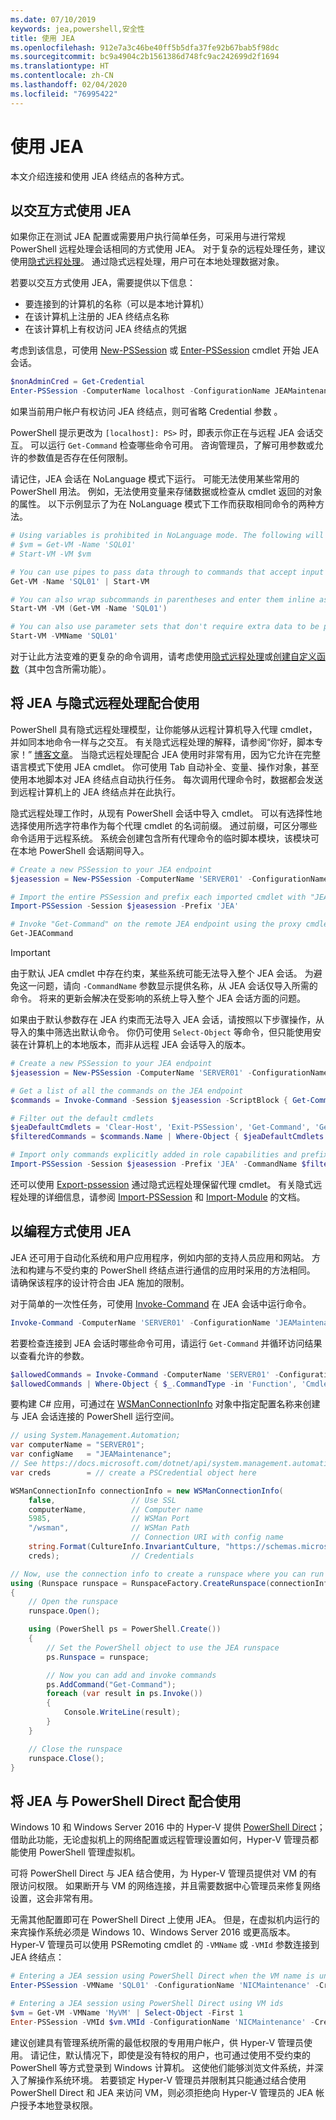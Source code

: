 ```yaml
---
ms.date: 07/10/2019
keywords: jea,powershell,安全性
title: 使用 JEA
ms.openlocfilehash: 912e7a3c46be40ff5b5dfa37fe92b67bab5f98dc
ms.sourcegitcommit: bc9a4904c2b1561386d748fc9ac242699d2f1694
ms.translationtype: HT
ms.contentlocale: zh-CN
ms.lasthandoff: 02/04/2020
ms.locfileid: "76995422"
---
```

# <a name="using-jea"></a>使用 JEA

本文介绍连接和使用 JEA 终结点的各种方式。

## <a name="using-jea-interactively"></a>以交互方式使用 JEA

如果你正在测试 JEA 配置或需要用户执行简单任务，可采用与进行常规 PowerShell 远程处理会话相同的方式使用 JEA。 对于复杂的远程处理任务，建议使用[隐式远程处理](#using-jea-with-implicit-remoting)。 通过隐式远程处理，用户可在本地处理数据对象。

若要以交互方式使用 JEA，需要提供以下信息：

- 要连接到的计算机的名称（可以是本地计算机）
- 在该计算机上注册的 JEA 终结点名称
- 在该计算机上有权访问 JEA 终结点的凭据

考虑到该信息，可使用 [New-PSSession](/powershell/module/microsoft.powershell.core/New-PSSession) 或 [Enter-PSSession](/powershell/module/microsoft.powershell.core/enter-pssession) cmdlet 开始 JEA 会话。

```powershell
$nonAdminCred = Get-Credential
Enter-PSSession -ComputerName localhost -ConfigurationName JEAMaintenance -Credential $nonAdminCred
```

如果当前用户帐户有权访问 JEA 终结点，则可省略 Credential 参数  。

PowerShell 提示更改为 `[localhost]: PS>` 时，即表示你正在与远程 JEA 会话交互。 可以运行 `Get-Command` 检查哪些命令可用。 咨询管理员，了解可用参数或允许的参数值是否存在任何限制。

请记住，JEA 会话在 NoLanguage 模式下运行。 可能无法使用某些常用的 PowerShell 用法。 例如，无法使用变量来存储数据或检查从 cmdlet 返回的对象的属性。 以下示例显示了为在 NoLanguage 模式下工作而获取相同命令的两种方法。

```powershell
# Using variables is prohibited in NoLanguage mode. The following will not work:
# $vm = Get-VM -Name 'SQL01'
# Start-VM -VM $vm

# You can use pipes to pass data through to commands that accept input from the pipeline
Get-VM -Name 'SQL01' | Start-VM

# You can also wrap subcommands in parentheses and enter them inline as arguments
Start-VM -VM (Get-VM -Name 'SQL01')

# You can also use parameter sets that don't require extra data to be passed in
Start-VM -VMName 'SQL01'
```

对于让此方法变难的更复杂的命令调用，请考虑使用[隐式远程处理](#using-jea-with-implicit-remoting)或[创建自定义函数](role-capabilities.md#creating-custom-functions)（其中包含所需功能）。

## <a name="using-jea-with-implicit-remoting"></a>将 JEA 与隐式远程处理配合使用

PowerShell 具有隐式远程处理模型，让你能够从远程计算机导入代理 cmdlet，并如同本地命令一样与之交互。 有关隐式远程处理的解释，请参阅“你好，脚本专家！”  [博客文章](https://devblogs.microsoft.com/scripting/remoting-the-implicit-way/)。
当隐式远程处理配合 JEA 使用时非常有用，因为它允许在完整语言模式下使用 JEA cmdlet。 你可使用 Tab 自动补全、变量、操作对象，甚至使用本地脚本对 JEA 终结点自动执行任务。 每次调用代理命令时，数据都会发送到远程计算机上的 JEA 终结点并在此执行。

隐式远程处理工作时，从现有 PowerShell 会话中导入 cmdlet。 可以有选择性地选择使用所选字符串作为每个代理 cmdlet 的名词前缀。 通过前缀，可区分哪些命令适用于远程系统。 系统会创建包含所有代理命令的临时脚本模块，该模块可在本地 PowerShell 会话期间导入。

```powershell
# Create a new PSSession to your JEA endpoint
$jeasession = New-PSSession -ComputerName 'SERVER01' -ConfigurationName 'JEAMaintenance'

# Import the entire PSSession and prefix each imported cmdlet with "JEA"
Import-PSSession -Session $jeasession -Prefix 'JEA'

# Invoke "Get-Command" on the remote JEA endpoint using the proxy cmdlet
Get-JEACommand
```

> [!IMPORTANT]
> 由于默认 JEA cmdlet 中存在约束，某些系统可能无法导入整个 JEA 会话。 为避免这一问题，请向 `-CommandName` 参数显示提供名称，从 JEA 会话仅导入所需的命令。 将来的更新会解决在受影响的系统上导入整个 JEA 会话方面的问题。

如果由于默认参数存在 JEA 约束而无法导入 JEA 会话，请按照以下步骤操作，从导入的集中筛选出默认命令。 你仍可使用 `Select-Object` 等命令，但只能使用安装在计算机上的本地版本，而非从远程 JEA 会话导入的版本。

```powershell
# Create a new PSSession to your JEA endpoint
$jeasession = New-PSSession -ComputerName 'SERVER01' -ConfigurationName 'JEAMaintenance'

# Get a list of all the commands on the JEA endpoint
$commands = Invoke-Command -Session $jeasession -ScriptBlock { Get-Command }

# Filter out the default cmdlets
$jeaDefaultCmdlets = 'Clear-Host', 'Exit-PSSession', 'Get-Command', 'Get-FormatData', 'Get-Help', 'Measure-Object', 'Out-Default', 'Select-Object'
$filteredCommands = $commands.Name | Where-Object { $jeaDefaultCmdlets -notcontains $_ }

# Import only commands explicitly added in role capabilities and prefix each imported cmdlet with "JEA"
Import-PSSession -Session $jeasession -Prefix 'JEA' -CommandName $filteredCommands
```

还可以使用 [Export-pssession](/powershell/microsoft.powershell.utility/Export-PSSession) 通过隐式远程处理保留代理 cmdlet。
有关隐式远程处理的详细信息，请参阅 [Import-PSSession](/powershell/microsoft.powershell.utility/import-pssession) 和 [Import-Module](/powershell/microsoft.powershell.core/import-module) 的文档。

## <a name="using-jea-programmatically"></a>以编程方式使用 JEA

JEA 还可用于自动化系统和用户应用程序，例如内部的支持人员应用和网站。 方法和构建与不受约束的 PowerShell 终结点进行通信的应用时采用的方法相同。 请确保该程序的设计符合由 JEA 施加的限制。

对于简单的一次性任务，可使用 [Invoke-Command](/powershell/module/microsoft.powershell.core/invoke-command) 在 JEA 会话中运行命令。

```powershell
Invoke-Command -ComputerName 'SERVER01' -ConfigurationName 'JEAMaintenance' -ScriptBlock { Get-Process; Get-Service }
```

若要检查连接到 JEA 会话时哪些命令可用，请运行 `Get-Command` 并循环访问结果以查看允许的参数。

```powershell
$allowedCommands = Invoke-Command -ComputerName 'SERVER01' -ConfigurationName 'JEAMaintenance' -ScriptBlock { Get-Command }
$allowedCommands | Where-Object { $_.CommandType -in 'Function', 'Cmdlet' } | Format-Table Name, Parameters
```

要构建 C# 应用，可通过在 [WSManConnectionInfo](/dotnet/api/system.management.automation.runspaces.wsmanconnectioninfo) 对象中指定配置名称来创建与 JEA 会话连接的 PowerShell 运行空间。

```csharp
// using System.Management.Automation;
var computerName = "SERVER01";
var configName   = "JEAMaintenance";
// See https://docs.microsoft.com/dotnet/api/system.management.automation.pscredential
var creds        = // create a PSCredential object here

WSManConnectionInfo connectionInfo = new WSManConnectionInfo(
    false,                 // Use SSL
    computerName,          // Computer name
    5985,                  // WSMan Port
    "/wsman",              // WSMan Path
                           // Connection URI with config name
    string.Format(CultureInfo.InvariantCulture, "https://schemas.microsoft.com/powershell/{0}", configName),
    creds);                // Credentials

// Now, use the connection info to create a runspace where you can run the commands
using (Runspace runspace = RunspaceFactory.CreateRunspace(connectionInfo))
{
    // Open the runspace
    runspace.Open();

    using (PowerShell ps = PowerShell.Create())
    {
        // Set the PowerShell object to use the JEA runspace
        ps.Runspace = runspace;

        // Now you can add and invoke commands
        ps.AddCommand("Get-Command");
        foreach (var result in ps.Invoke())
        {
            Console.WriteLine(result);
        }
    }

    // Close the runspace
    runspace.Close();
}
```

## <a name="using-jea-with-powershell-direct"></a>将 JEA 与 PowerShell Direct 配合使用

Windows 10 和 Windows Server 2016 中的 Hyper-V 提供 [PowerShell Direct](/virtualization/hyper-v-on-windows/user-guide/powershell-direct)；借助此功能，无论虚拟机上的网络配置或远程管理设置如何，Hyper-V 管理员都能使用 PowerShell 管理虚拟机。

可将 PowerShell Direct 与 JEA 结合使用，为 Hyper-V 管理员提供对 VM 的有限访问权限。
如果断开与 VM 的网络连接，并且需要数据中心管理员来修复网络设置，这会非常有用。

无需其他配置即可在 PowerShell Direct 上使用 JEA。 但是，在虚拟机内运行的来宾操作系统必须是 Windows 10、Windows Server 2016 或更高版本。 Hyper-V 管理员可以使用 PSRemoting cmdlet 的 `-VMName` 或 `-VMId` 参数连接到 JEA 终结点：

```powershell
# Entering a JEA session using PowerShell Direct when the VM name is unique
Enter-PSSession -VMName 'SQL01' -ConfigurationName 'NICMaintenance' -Credential 'localhost\JEAformyHoster'

# Entering a JEA session using PowerShell Direct using VM ids
$vm = Get-VM -VMName 'MyVM' | Select-Object -First 1
Enter-PSSession -VMId $vm.VMId -ConfigurationName 'NICMaintenance' -Credential 'localhost\JEAformyHoster'
```

建议创建具有管理系统所需的最低权限的专用用户帐户，供 Hyper-V 管理员使用。 请记住，默认情况下，即使是没有特权的用户，也可通过使用不受约束的 PowerShell 等方式登录到 Windows 计算机。 这使他们能够浏览文件系统，并深入了解操作系统环境。 若要锁定 Hyper-V 管理员并限制其只能通过结合使用 PowerShell Direct 和 JEA 来访问 VM，则必须拒绝向 Hyper-V 管理员的 JEA 帐户授予本地登录权限。
